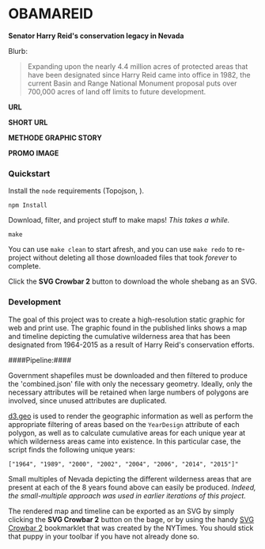# OBAMAREID

**Senator Harry Reid's conservation legacy in Nevada**

Blurb:
>Expanding upon the nearly 4.4 million acres of protected areas that have been designated since Harry Reid came into office in 1982, the current Basin and Range National Monument proposal puts over 700,000 acres of land off limits to future development.

**URL**

**SHORT URL**

**METHODE GRAPHIC STORY**

**PROMO IMAGE**

### Quickstart ###

Install the `node` requirements (Topojson, ).
```
npm Install
```
Download, filter, and project stuff to make maps! *This takes a while.*
```
make
```
You can use `make clean` to start afresh, and you can use `make redo` to re-project without deleting all those downloaded files that took *forever* to complete.

Click the **SVG Crowbar 2** button to download the whole shebang as an SVG.


### Development

The goal of this project was to create a high-resolution static graphic for web and print use. The graphic found in the published links shows a map and timeline depicting the cumulative wilderness area that has been designated from 1964-2015 as a result of Harry Reid's conservation efforts.

####Pipeline:####

Government shapefiles must be downloaded and then filtered to produce the 'combined.json' file with only the necessary geometry. Ideally, only the necessary attributes will be retained when large numbers of polygons are involved, since unused attributes are duplicated.

[d3.geo][d3.geo] is used to render the geographic information as well as perform the appropriate filtering of areas based on the `YearDesign` attribute of each polygon, as well as to calculate cumulative areas for each unique year at which wilderness areas came into existence. In this particular case, the script finds the following unique years:
```
["1964", "1989", "2000", "2002", "2004", "2006", "2014", "2015"]"
```
Small multiples of Nevada depicting the different wilderness areas that are present at each of the 8 years found above can easily be produced. *Indeed, the small-multiple approach was used in earlier iterations of this project.*

The rendered map and timeline can be exported as an SVG by simply clicking the **SVG Crowbar 2** button on the bage, or by using the handy [SVG Crowbar 2][crowbar] bookmarklet that was created by the NYTimes. You should stick that puppy in your toolbar if you have not already done so.


[d3.geo]:https://github.com/mbostock/d3/wiki/Geo-Projections

[crowbar]:http://nytimes.github.io/svg-crowbar/
